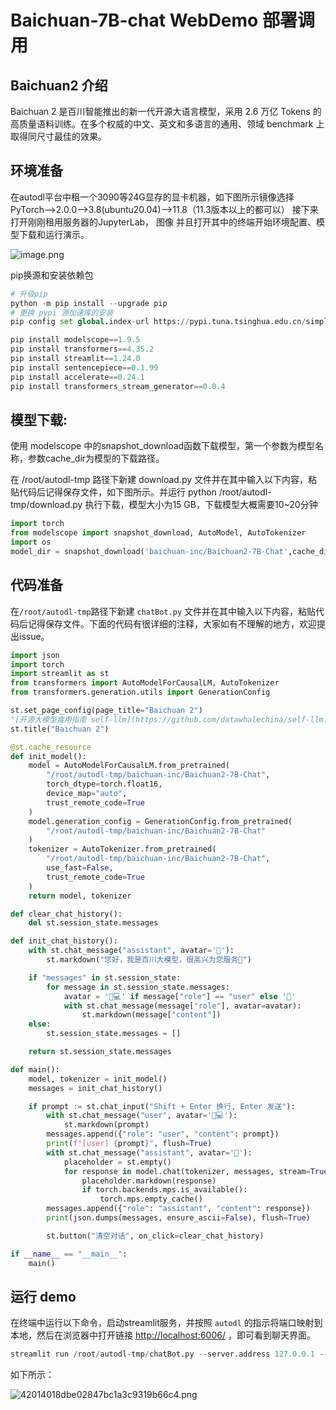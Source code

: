 # Baichuan-7B-chat WebDemo 部署调用

## Baichuan2 介绍

Baichuan 2 是百川智能推出的新一代开源大语言模型，采用 2.6 万亿 Tokens 的高质量语料训练。在多个权威的中文、英文和多语言的通用、领域 benchmark 上取得同尺寸最佳的效果。

## 环境准备

在autodl平台中租一个3090等24G显存的显卡机器，如下图所示镜像选择PyTorch-->2.0.0-->3.8(ubuntu20.04)-->11.8（11.3版本以上的都可以） 接下来打开刚刚租用服务器的JupyterLab， 图像 并且打开其中的终端开始环境配置、模型下载和运行演示。

![image.png](02-Baichuan-7B-chat+WebDemo+d16892e2-f53d-48b7-969b-640d45ca7fa4/image.png)

pip换源和安装依赖包

```Python
# 升级pip
python -m pip install --upgrade pip
# 更换 pypi 源加速库的安装
pip config set global.index-url https://pypi.tuna.tsinghua.edu.cn/simple

pip install modelscope==1.9.5
pip install transformers==4.35.2
pip install streamlit==1.24.0
pip install sentencepiece==0.1.99
pip install accelerate==0.24.1
pip install transformers_stream_generator==0.0.4
```

## 模型下载:

使用 modelscope 中的snapshot_download函数下载模型，第一个参数为模型名称，参数cache_dir为模型的下载路径。

在 /root/autodl-tmp 路径下新建 download.py 文件并在其中输入以下内容，粘贴代码后记得保存文件，如下图所示。并运行 python /root/autodl-tmp/download.py 执行下载，模型大小为15 GB，下载模型大概需要10~20分钟

```Python
import torch
from modelscope import snapshot_download, AutoModel, AutoTokenizer
import os
model_dir = snapshot_download('baichuan-inc/Baichuan2-7B-Chat',cache_dir='/root/autodl-tmp', revision='v1.0.4')
```

## 代码准备

在`/root/autodl-tmp`路径下新建 `chatBot.py` 文件并在其中输入以下内容，粘贴代码后记得保存文件。下面的代码有很详细的注释，大家如有不理解的地方，欢迎提出issue。

```Python
import json
import torch
import streamlit as st
from transformers import AutoModelForCausalLM, AutoTokenizer
from transformers.generation.utils import GenerationConfig

st.set_page_config(page_title="Baichuan 2")
"[开源大模型食用指南 self-llm](https://github.com/datawhalechina/self-llm.git)"
st.title("Baichuan 2")

@st.cache_resource
def init_model():
    model = AutoModelForCausalLM.from_pretrained(
        "/root/autodl-tmp/baichuan-inc/Baichuan2-7B-Chat",
        torch_dtype=torch.float16,
        device_map="auto",
        trust_remote_code=True
    )
    model.generation_config = GenerationConfig.from_pretrained(
        "/root/autodl-tmp/baichuan-inc/Baichuan2-7B-Chat"
    )
    tokenizer = AutoTokenizer.from_pretrained(
        "/root/autodl-tmp/baichuan-inc/Baichuan2-7B-Chat",
        use_fast=False,
        trust_remote_code=True
    )
    return model, tokenizer

def clear_chat_history():
    del st.session_state.messages

def init_chat_history():
    with st.chat_message("assistant", avatar='🤖'):
        st.markdown("您好，我是百川大模型，很高兴为您服务🥰")

    if "messages" in st.session_state:
        for message in st.session_state.messages:
            avatar = '🧑💻' if message["role"] == "user" else '🤖'
            with st.chat_message(message["role"], avatar=avatar):
                st.markdown(message["content"])
    else:
        st.session_state.messages = []

    return st.session_state.messages

def main():
    model, tokenizer = init_model()
    messages = init_chat_history()

    if prompt := st.chat_input("Shift + Enter 换行, Enter 发送"):
        with st.chat_message("user", avatar='🧑💻'):
            st.markdown(prompt)
        messages.append({"role": "user", "content": prompt})
        print(f"[user] {prompt}", flush=True)
        with st.chat_message("assistant", avatar='🤖'):
            placeholder = st.empty()
            for response in model.chat(tokenizer, messages, stream=True):
                placeholder.markdown(response)
                if torch.backends.mps.is_available():
                    torch.mps.empty_cache()
        messages.append({"role": "assistant", "content": response})
        print(json.dumps(messages, ensure_ascii=False), flush=True)

        st.button("清空对话", on_click=clear_chat_history)

if __name__ == "__main__":
    main()
```

## 运行 demo

在终端中运行以下命令，启动streamlit服务，并按照 `autodl` 的指示将端口映射到本地，然后在浏览器中打开链接 [http://localhost:6006/](http://localhost:6006/) ，即可看到聊天界面。

```Python
streamlit run /root/autodl-tmp/chatBot.py --server.address 127.0.0.1 --server.port 6006
```

如下所示：

![42014018dbe02847bc1a3c9319b66c4.png](02-Baichuan-7B-chat+WebDemo+d16892e2-f53d-48b7-969b-640d45ca7fa4/42014018dbe02847bc1a3c9319b66c4.png)



